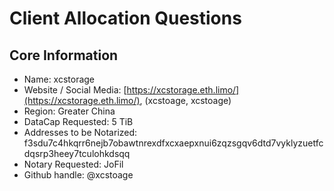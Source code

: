 # Client Allocation Questions

## Core Information
- Name: xcstorage
- Website / Social Media: [https://xcstorage.eth.limo/](https://xcstorage.eth.limo/), (xcstoage, xcstoage)
- Region: Greater China
- DataCap Requested: 5 TiB
- Addresses to be Notarized: f3sdu7c4hkqrr6nejb7obawtnrexdfxcxaepxnui6zqzsgqv6dtd7vyklyzuetfcdqsrp3heey7tculohkdsqq
- Notary Requested: JoFil
- Github handle: @xcstoage

